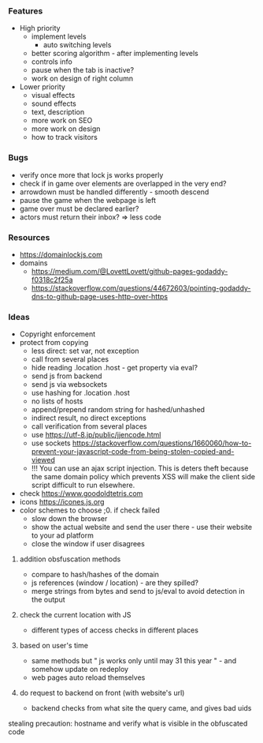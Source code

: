 ### Features
- High priority
  - implement levels
    - auto switching levels
  - better scoring algorithm - after implementing levels
  - controls info
  - pause when the tab is inactive?
  - work on design of right column
- Lower priority
  - visual effects
  - sound effects
  - text, description
  - more work on SEO
  - more work on design
  - how to track visitors

### Bugs
- verify once more that lock js works properly
- check if in game over elements are overlapped in the very end?
- arrowdown must be handled differently - smooth descend
- pause the game when the webpage is left
- game over must be declared earlier?
- actors must return their inbox? => less code

 ### Resources
- https://domainlockjs.com
- domains
  - https://medium.com/@LovettLovett/github-pages-godaddy-f0318c2f25a
  - https://stackoverflow.com/questions/44672603/pointing-godaddy-dns-to-github-page-uses-http-over-https

### Ideas
- Copyright enforcement
 - protect from copying
   - less direct: set var, not exception
   - call from several places
   - hide reading .location .host - get property via eval?
   - send js from backend
   - send js via websockets
   - use hashing for .location .host
   - no lists of hosts
   - append/prepend random string for hashed/unhashed
   - indirect result, no direct exceptions
   - call verification from several places
   - use https://utf-8.jp/public/jjencode.html
   - use sockets https://stackoverflow.com/questions/1660060/how-to-prevent-your-javascript-code-from-being-stolen-copied-and-viewed
   - !!! You can use an ajax script injection. This is deters theft because the same domain policy which prevents XSS will make the client side script difficult to run elsewhere.
 - check https://www.goodoldtetris.com
 - icons https://icones.js.org
 - color schemes to choose
;0. if check failed
	- slow down the browser
	- show the actual website and send the user there - use their website to your ad platform
	- close the window if user disagrees

1. addition obsfuscation methods
	- compare to hash/hashes of the domain
	- js references (window / location) - are they spilled?
	- merge strings from bytes and send to js/eval to avoid detection in the output

2. check the current location with JS
	- different types of access checks in different places

3. based on user's time
	- same methods but " js works only until may 31 this year " - and somehow update on redeploy
	- web pages auto reload themselves
4. do request to backend on front (with website's url)
	- backend checks from what site the query came, and gives bad uids

 stealing precaution: hostname and verify what is visible in the obfuscated code
